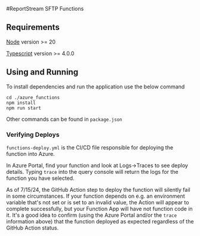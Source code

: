 #ReportStream SFTP Functions

## Requirements
[Node](https://nodejs.org/en/download/package-manager/current) version >= 20

[Typescript](https://www.typescriptlang.org/download/) version >= 4.0.0

## Using and Running

To install dependencies and run the application use the below command

```shell
cd ./azure_functions
npm install
npm run start
```

Other commands can be found in `package.json`


### Verifying Deploys
`functions-deploy.yml` is the CI/CD file responsible for deploying the function into Azure.

In Azure Portal, find your function and look at Logs->Traces to see deploy details.
Typing `trace` into the query console will return the logs for the function you have selected.

As of 7/15/24, the GitHub Action step to deploy the function will silently fail in some
circumstances. If your function depends on e.g. an environment variable that's not set
or is set to an invalid value, the Action will appear to complete successfully, but your
Function App will have not function code in it. It's a good idea to confirm (using the
Azure Portal and/or the `trace` information above) that the function deployed as expected
regardless of the GitHub Action status.
